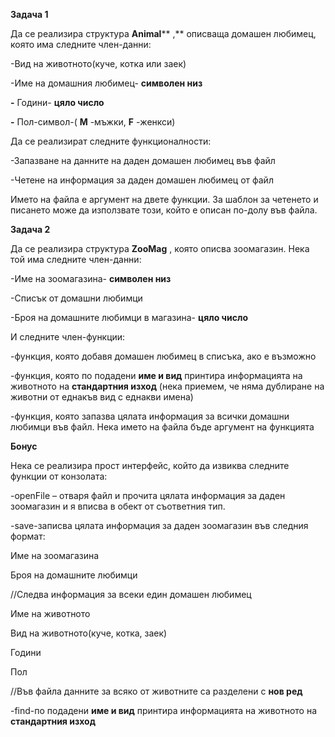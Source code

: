 **Задача 1**

Да се реализира структура **Animal**** ,** описваща домашен любимец, която има следните член-данни:

-Вид на животното(куче, котка или заек)

-Име на домашния любимец- **символен низ**

**-** Години- **цяло число**

**-** Пол-символ-( **М** -мъжки, **F** -женкси)

Да се реализират следните функционалности:

-Запазване на данните на даден домашен любимец във файл

-Четене на информация за даден домашен любимец от файл

Името на файла е аргумент на двете функции. За шаблон за четенето и писането може да използвате този, който е описан по-долу във файла.

**Задача 2**

Да се реализира структура **ZooMag** , която описва зоомагазин. Нека той има следните член-данни:

-Име на зоомагазина- **символен низ**

-Списък от домашни любимци

-Броя на домашните любимци в магазина- **цяло число**

И следните член-функции:

-функция, която добавя домашен любимец в списъка, ако е възможно

-функция, която по подадени **име и вид** принтира информацията на животното на **стандартния изход** (нека приемем, че няма дублиране на животни от еднакъв вид с еднакви имена)

-функция, която запазва цялата информация за всички домашни любимци във файл. Нека името на файла бъде аргумент на функцията

**Бонус**

Нека се реализира прост интерфейс, който да извиква следните функции от конзолата:

-openFile – отваря файл и прочита цялата информация за даден зоомагазин и я вписва в обект от съответния тип.

-save-записва цялата информация за даден зоомагазин във следния формат:

Име на зоомагазина

Броя на домашните любимци

//Следва информация за всеки един домашен любимец

Име на животното

Вид на животното(куче, котка, заек)

Години

Пол

//Във файла данните за всяко от животните са разделени с **нов ред**

-find-по подадени **име и вид** принтира информацията на животното на **стандартния изход**